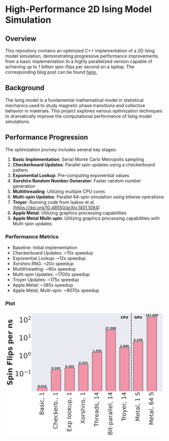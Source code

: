 # High-Performance 2D Ising Model Simulation

## Overview

This repository contains an optimized C++ implementation of a 2D Ising model simulation, demonstrating progressive performance improvements from a basic implementation to a highly parallelized version capable of achieving up to 1 billion spin-flips per second on a laptop. The corresponding blog post can be found [here.](https://kaiser1711.github.io/blog/2D_Ising.html)

## Background

The Ising model is a fundamental mathematical model in statistical mechanics used to study magnetic phase transitions and collective behavior in materials. This project explores various optimization techniques to dramatically improve the computational performance of Ising model simulations.

## Performance Progression

The optimization journey includes several key stages:

1. **Basic Implementation**: Serial Monte Carlo Metropolis sampling
2. **Checkerboard Updates**: Parallel spin updates using a checkerboard pattern
3. **Exponential Lookup**: Pre-computing exponential values
4. **Xorshiro Random Number Generator**: Faster random number generation
5. **Multithreading**: Utilizing multiple CPU cores
6. **Multi-spin Updates**: Parallel 64-spin simulation using bitwise operations
7. **Troyer**: Running code from Isakov et al. (https://doi.org/10.48550/arXiv.1401.1084)
8. **Apple Metal**: Utilizing graphics processing capabilities
9. **Apple Metal Multi-spin**: Utilizing graphics processing capabilities with Multi-spin updates

### Performance Metrics

- Baseline: Initial implementation
- Checkerboard Updates: ~10x speedup
- Exponential Lookup: ~12x speedup
- Xorshiro RNG: ~20x speedup
- Multithreading: ~90x speedup
- Multi-spin Updates: ~1700x speedup
- Troyer Updates: ~175x speedup
- Apple Metal: ~385x speedup
- Apple Metal, Multi-spin: ~9070x speedup

### Plot
![Ising Model Performance Optimization Progress](ising_optimization_progress.png)

